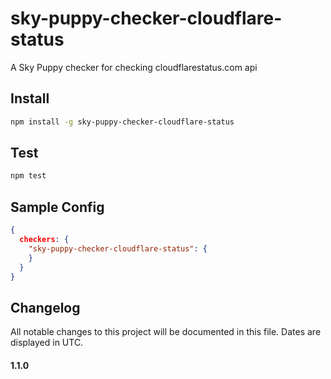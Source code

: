 # sky-puppy-checker-cloudflare-status
A Sky Puppy checker for checking cloudflarestatus.com api

## Install

```bash
npm install -g sky-puppy-checker-cloudflare-status
```
## Test

```bash
npm test
```

## Sample Config


```json
{
  checkers: {
    "sky-puppy-checker-cloudflare-status": {
    }
  }
}


```

## Changelog

All notable changes to this project will be documented in this file. Dates are displayed in UTC.

#### 1.1.0


